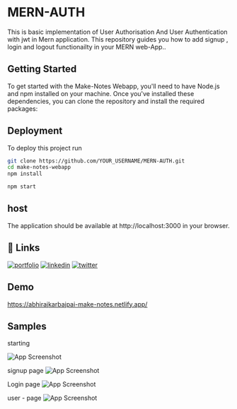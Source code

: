 
# MERN-AUTH

This is basic implementation of User Authorisation And User Authentication with jwt in Mern application.
This repository guides you how to add signup , login and logout functionailty in your MERN web-App..

## Getting Started

To get started with the Make-Notes Webapp, you'll need to have Node.js and npm installed on your machine. Once you've installed these dependencies, you can clone the repository and install the required packages:


## Deployment

To deploy this project run

```bash
git clone https://github.com/YOUR_USERNAME/MERN-AUTH.git
cd make-notes-webapp
npm install
```
```bash
npm start
```


## host
The application should be available at http://localhost:3000 in your browser.


## 🔗 Links
[![portfolio](https://img.shields.io/badge/my_portfolio-000?style=for-the-badge&logo=ko-fi&logoColor=white)](https://katherineoelsner.com/)
[![linkedin](https://img.shields.io/badge/linkedin-0A66C2?style=for-the-badge&logo=linkedin&logoColor=white)](https://www.linkedin.com/)
[![twitter](https://img.shields.io/badge/twitter-1DA1F2?style=for-the-badge&logo=twitter&logoColor=white)](https://twitter.com/)


## Demo

https://abhirajkarbajpai-make-notes.netlify.app/


## Samples
starting

![App Screenshot](https://via.placeholder.com/468x300?text=App+Screenshot+Here)


signup page
![App Screenshot](https://via.placeholder.com/468x300?text=App+Screenshot+Here)


Login page
![App Screenshot](https://via.placeholder.com/468x300?text=App+Screenshot+Here)

user - page
![App Screenshot](https://via.placeholder.com/468x300?text=App+Screenshot+Here)

